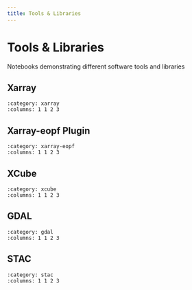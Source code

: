 ```yaml
---
title: Tools & Libraries
---
```


# Tools & Libraries

Notebooks demonstrating different software tools and libraries

## Xarray

```{gallery-grid}
:category: xarray
:columns: 1 1 2 3
```

## Xarray-eopf Plugin

```{gallery-grid}
:category: xarray-eopf
:columns: 1 1 2 3
```

## XCube

```{gallery-grid}
:category: xcube
:columns: 1 1 2 3
```

## GDAL

```{gallery-grid}
:category: gdal
:columns: 1 1 2 3
```

## STAC

```{gallery-grid}
:category: stac
:columns: 1 1 2 3
```
